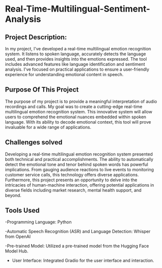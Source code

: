 # Real-Time-Multilingual-Sentiment-Analysis

## Project Description: 


In my project, I've developed a real-time multilingual emotion recognition system. It listens to spoken language, accurately detects the language used, and then provides insights into the emotions expressed. 
The tool includes advanced features like language identification and sentiment analysis. I've focused on practical applications to ensure a user-friendly experience for understanding emotional content in speech. 


## Purpose Of This Project

The purpose of my project is to provide a meaningful interpretation of audio recordings and calls. My goal was to create a cutting-edge real-time multilingual emotion recognition system. This innovative system will allow users to comprehend the emotional nuances embedded within spoken language. With its ability to decode emotional context, this tool will prove invaluable for a wide range of applications.


## Challenges solved

Developing a real-time multilingual emotion recognition system presented both technical and practical accomplishments. The ability to automatically detect the emotional tone and tenor behind spoken words has powerful implications. From gauging audience reactions to live events to monitoring customer service calls, this technology offers diverse applications. 
Furthermore, this project presents an opportunity to delve into the intricacies of human-machine interaction, offering potential applications in diverse fields including market research, mental health support, and beyond.


## Tools Used 

-Programming Language: Python

-Automatic Speech Recognition (ASR) and Language Detection: Whisper from OpenAI

-Pre-trained Model: Utilized a pre-trained model from the Hugging Face Model Hub.

- User Interface: Integrated Gradio for the user interface and interaction. 
